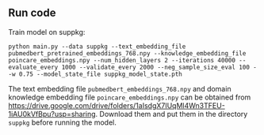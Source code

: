 ## Run code

Train model on suppkg:

    python main.py --data suppkg --text_embedding_file pubmedbert_pretrained_embeddings_768.npy --knowledge_embedding_file poincare_embeddings.npy --num_hidden_layers 2 --iterations 40000 --evaluate_every 1000 --validate_every 2000 --neg_sample_size_eval 100 --w 0.75 --model_state_file suppkg_model_state.pth


The text embedding file `pubmedbert_embeddings_768.npy` and domain knowledge embedding file `poincare_embeddings.npy` can be obtained from https://drive.google.com/drive/folders/1aIsdgX7IUqMl4Wn3TFEU-1iAU0kVfBpu?usp=sharing. Download them and put them in the directory `suppkg` before running the model.
